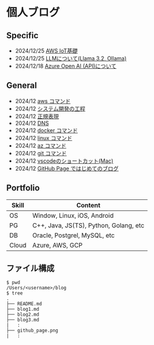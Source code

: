# 個人ブログ

## Specific
- 2024/12/25 [AWS IoT基礎](./blog12awsiot.md)
- 2024/12/25 [LLMについて(Llama 3.2, Ollama)](./blog09aoai.md)
- 2024/12/18 [Azure Open AI (API)について](./blog09aoai.md)

## General

- 2024/12 [aws コマンド](./blog10aws.md)
- 2024/12 [システム開発の工程](./blog08process.md)
- 2024/12 [正規表現](./blog07re.md)
- 2024/12 [DNS](./blog06DNS.md)
- 2024/12 [docker コマンド](./blog05docker.md)
- 2024/12 [linux コマンド](./blog05linux.md)
- 2024/12 [az コマンド](./blog04.md)
- 2024/12 [git コマンド](./blog03.md)
- 2024/12 [vscodeのショートカット(Mac)](./blog02.md)
- 2024/12 [GitHub Page ではじめてのブログ](./blog01.md)


## Portfolio

| Skill | Content |
| ---- | ---- |
| OS | Window, Linux, iOS, Android |
| PG | C++, Java, JS(TS), Python, Golang, etc  |
| DB | Oracle, Postgrel, MySQL, etc |
| Cloud | Azure, AWS, GCP |


## ファイル構成

```
$ pwd
/Users/<username>/blog
$ tree
.
├── README.md
├── blog1.md
├── blog2.md
├── blog3.md
|   :
├── github_page.png
|   :

```
